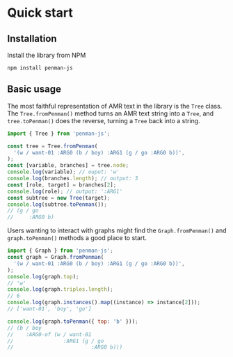 # Quick start

## Installation

Install the library from NPM

```
npm install penman-js
```

## Basic usage

The most faithful representation of AMR text in the library is the `Tree` class. The `Tree.fromPenman()` method turns an AMR text string into a `Tree`, and `tree.toPenman()` does the reverse, turning a `Tree` back into a string.

```js
import { Tree } from 'penman-js';

const tree = Tree.fromPenman(
  '(w / want-01 :ARG0 (b / boy) :ARG1 (g / go :ARG0 b))',
);
const [variable, branches] = tree.node;
console.log(variable); // ouput: 'w'
console.log(branches.length); // output: 3
const [role, target] = branches[2];
console.log(role); // output: ':ARG1'
const subtree = new Tree(target);
console.log(subtree.toPenman());
// (g / go
//     :ARG0 b)
```

Users wanting to interact with graphs might find the `Graph.fromPenman()` and
`graph.toPenman()` methods a good place to start.

```js
import { Graph } from 'penman-js';
const graph = Graph.fromPenman(
  '(w / want-01 :ARG0 (b / boy) :ARG1 (g / go :ARG0 b))',
);
console.log(graph.top);
// 'w'
console.log(graph.triples.length);
// 6
console.log(graph.instances().map((instance) => instance[2]));
// ['want-01', 'boy', 'go']

console.log(graph.toPenman({ top: 'b' }));
// (b / boy
//    :ARG0-of (w / want-01
//                :ARG1 (g / go
//                         :ARG0 b)))
```
